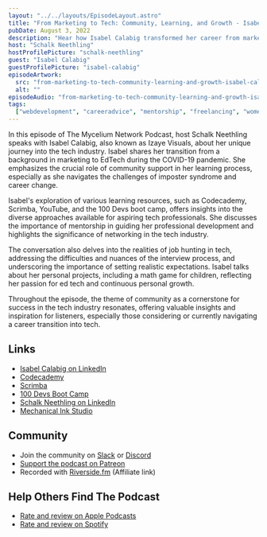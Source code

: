 ```yaml
---
layout: "../../layouts/EpisodeLayout.astro"
title: "From Marketing to Tech: Community, Learning, and Growth - Isabel Calabig"
pubDate: August 3, 2022
description: "Hear how Isabel Calabig transformed her career from marketing to EdTech during the pandemic, leveraging community support, mentorship, and diverse learning resources."
host: "Schalk Neethling"
hostProfilePicture: "schalk-neethling"
guest: "Isabel Calabig"
guestProfilePicture: "isabel-calabig"
episodeArtwork:
  src: "from-marketing-to-tech-community-learning-and-growth-isabel-calabig"
  alt: ""
episodeAudio: "from-marketing-to-tech-community-learning-and-growth-isabel-calabig"
tags:
  ["webdevelopment", "careeradvice", "mentorship", "freelancing", "womenintech"]
---
```


In this episode of The Mycelium Network Podcast, host Schalk Neethling speaks with Isabel Calabig, also known as Izaye Visuals, about her unique journey into the tech industry. Isabel shares her transition from a background in marketing to EdTech during the COVID-19 pandemic. She emphasizes the crucial role of community support in her learning process, especially as she navigates the challenges of imposter syndrome and career change.

Isabel's exploration of various learning resources, such as Codecademy, Scrimba, YouTube, and the 100 Devs boot camp, offers insights into the diverse approaches available for aspiring tech professionals. She discusses the importance of mentorship in guiding her professional development and highlights the significance of networking in the tech industry.

The conversation also delves into the realities of job hunting in tech, addressing the difficulties and nuances of the interview process, and underscoring the importance of setting realistic expectations. Isabel talks about her personal projects, including a math game for children, reflecting her passion for ed tech and continuous personal growth.

Throughout the episode, the theme of community as a cornerstone for success in the tech industry resonates, offering valuable insights and inspiration for listeners, especially those considering or currently navigating a career transition into tech.

## Links

- [Isabel Calabig on LinkedIn](https://www.linkedin.com/in/isabel-calabig/)
- [Codecademy](https://www.codecademy.com/)
- [Scrimba](https://scrimba.com/)
- [100 Devs Boot Camp](https://leonnoel.com/100devs/)
- [Schalk Neethling on LinkedIn](https://www.linkedin.com/in/schalkneethling/)
- [Mechanical Ink Studio](https://mechanical.ink/)

## Community

- Join the community on [Slack](https://join.slack.com/t/mechanical-ink-group/shared_invite/zt-22yg9uryr-YiNd2tO1E5qrckQldruWsw) or [Discord](https://discord.gg/yHMTPtV5NH)
- [Support the podcast on Patreon](https://patreon.com/SchalkNeethling)
- Recorded with [Riverside.fm](https://riverside.fm/?utm_campaign=campaign_1&utm_medium=affiliate&utm_source=rewardful&via=schalk) (Affiliate link)

## Help Others Find The Podcast

- [Rate and review on Apple Podcasts](https://podcasts.apple.com/us/podcast/the-mycelium-network-podcast/id1639357086)
- [Rate and review on Spotify](https://open.spotify.com/show/2LwRauZaoUP2WPqHKq0wKc?si=fad1df9144044eee)
